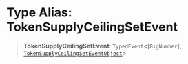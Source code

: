 # Type Alias: TokenSupplyCeilingSetEvent

> **TokenSupplyCeilingSetEvent**: `TypedEvent`\<\[`BigNumber`\], [`TokenSupplyCeilingSetEventObject`](../interfaces/TokenSupplyCeilingSetEventObject.md)\>
